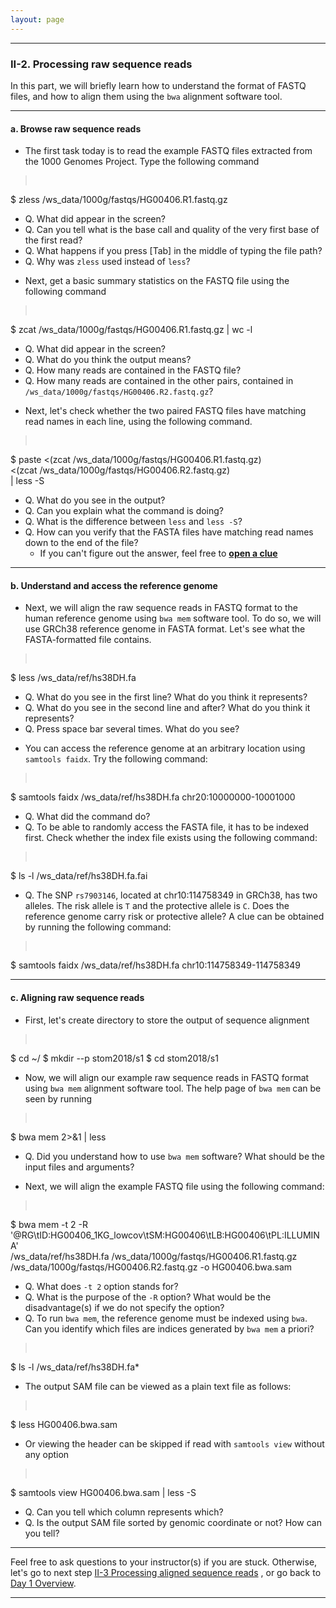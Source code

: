 ```yaml
---
layout: page
---
```


---

### II-2. Processing raw sequence reads

In this part, we will briefly learn how to understand the format of
FASTQ files, and how to align them using the `bwa` alignment software
tool.

---

#### a. Browse raw sequence reads

- The first task today is to read the example FASTQ files extracted
from the 1000 Genomes Project. Type the following command
> <pre>
$ zless /ws_data/1000g/fastqs/HG00406.R1.fastq.gz </pre>
  * Q. What did appear in the screen? 
  * Q. Can you tell what is the base call and quality of the very
    first base of the first read?
  * Q. What happens if you press [Tab] in the middle of typing the
    file path?
  * Q. Why was `zless` used instead of `less`?
	
- Next, get a basic summary statistics on the FASTQ file using the
  following command
> <pre>
$ zcat /ws_data/1000g/fastqs/HG00406.R1.fastq.gz | wc -l </pre>
  * Q. What did appear in the screen?
  * Q. What do you think the output means? 
  * Q. How many reads are contained in the FASTQ file?
  * Q. How many reads are contained in the other pairs, contained in
       `/ws_data/1000g/fastqs/HG00406.R2.fastq.gz`?
  
- Next, let's check whether the two paired FASTQ files have matching
  read names in each line, using the following command.
> <pre>
$ paste <(zcat /ws_data/1000g/fastqs/HG00406.R1.fastq.gz) \
<(zcat /ws_data/1000g/fastqs/HG00406.R2.fastq.gz) \
| less -S </pre>
   * Q. What do you see in the output?
   * Q. Can you explain what the command is doing?
   * Q. What is the difference between `less` and `less -S`?
   * Q. How can you verify that the FASTA files have matching read names down to the end of the file?	 
     * If you can't figure out the answer, feel free to __[open a clue](day1-clue-ii-a-1)__


---

#### b. Understand and access the reference genome

- Next, we will align the raw sequence reads in FASTQ format to the
  human reference genome using `bwa mem` software tool. To do so, we
  will use GRCh38 reference genome in FASTA format. Let's see what
  the FASTA-formatted file contains.
> <pre>
$ less /ws_data/ref/hs38DH.fa </pre>
   * Q. What do you see in the first line? What do you think it
     represents?
   * Q. What do you see in the second line and after? What do you
     think it represents?
   * Q. Press space bar several times. What do you see?
   
- You can access the reference genome at an arbitrary location using
  `samtools faidx`. Try the following command:
> <pre>
$ samtools faidx /ws_data/ref/hs38DH.fa chr20:10000000-10001000 </pre>
   * Q. What did the command do?
   * Q. To be able to randomly access the FASTA file, it has to be
   indexed first. Check whether the index file exists using the
   following command:
> <pre>
$ ls -l /ws_data/ref/hs38DH.fa.fai </pre>
   * Q. The SNP `rs7903146`, located at chr10:114758349 in GRCh38, has
   two alleles. The risk allele is `T` and the protective allele is
   `C`. Does the reference genome carry risk or protective allele? A
   clue can be obtained by running the following command:
> <pre>
$ samtools faidx /ws_data/ref/hs38DH.fa chr10:114758349-114758349 </pre>

---

#### c. Aligning raw sequence reads

- First, let's create directory to store the output of sequence
  alignment
> <pre>
$ cd ~/
$ mkdir --p stom2018/s1
$ cd stom2018/s1 </pre>

- Now, we will align our example raw sequence reads in FASTQ format
  using `bwa mem` alignment software tool. The help page of `bwa mem`
  can be seen by running
> <pre>
$ bwa mem 2>&1 | less </pre>
  * Q. Did you understand how to use `bwa mem` software? What should
    be the input files and arguments?

- Next, we will align the example FASTQ file using the following command: 
> <pre>
$ bwa mem -t 2 -R '@RG\tID:HG00406_1KG_lowcov\tSM:HG00406\tLB:HG00406\tPL:ILLUMINA' \
/ws_data/ref/hs38DH.fa /ws_data/1000g/fastqs/HG00406.R1.fastq.gz \
/ws_data/1000g/fastqs/HG00406.R2.fastq.gz -o HG00406.bwa.sam </pre>
  * Q. What does `-t 2` option stands for? 
  * Q. What is the purpose of the `-R` option? What would be the
    disadvantage(s) if we do not specify the option?
  * Q. To run `bwa mem`, the reference genome must be indexed using
    `bwa`. Can you identify which files are indices generated by `bwa
    mem` a priori?
> <pre>
$ ls -l /ws_data/ref/hs38DH.fa* </pre>

- The output SAM file can be viewed as a plain text file as follows:
> <pre>
$ less HG00406.bwa.sam </pre>

- Or viewing the header can be skipped if read with `samtools view`
without any option
> <pre>
$ samtools view HG00406.bwa.sam | less -S
  * Q. Can you tell which column represents which?
  * Q. Is the output SAM file sorted by genomic coordinate or not? How
    can you tell?
	
---

Feel free to ask questions to your instructor(s) if you are stuck. 
Otherwise, let's go to next step 
[II-3 Processing aligned sequence reads](../class-material/day1-bam-practice.html)
, or go back to [Day 1 Overview](../day1).

---
